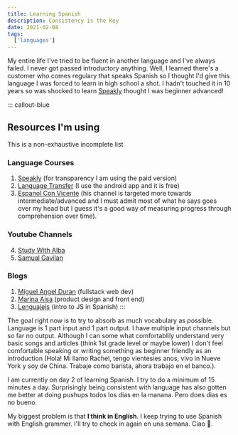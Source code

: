 ```yaml
---
title: Learning Spanish
description: Consistency is the Key
date: 2021-02-08
tags:
  ['languages']
---
```


My entire life I've tried to be fluent in another language and I've always failed. I never got passed introductory anything. Well, I learned there's a customer who comes regulary that speaks Spanish so I thought I'd give this language I was forced to learn in high school a shot. I hadn't touched it in 10 years so was shocked to learn [Speakly](https://www.speakly.me/) thought I was beginner advanced!

::: callout-blue 
## Resources I'm using

This is a non-exhaustive incomplete list

### Language Courses

1. [Speakly](https://www.speakly.me/) (for transparency I am using the paid version)
2. [Language Transfer](https://www.languagetransfer.org/free-courses-1#complete-spanish) (I use the android app and it is free)
3. [Espanol Con Vicente](https://www.youtube.com/channel/UCuvOWBdv3vqahioA4C3fLyQ) (his channel is targeted more towards intermediate/advanced and I must admit most of what he says goes over my head but I guess it's a good way of measuring progress through comprehension over time).

### Youtube Channels
4. [Study With Alba](https://www.youtube.com/channel/UC_MQ1oL4JAnu3RQLJ4Cm_LA)
5. [Samual Gavilan](https://www.youtube.com/channel/UC8hYE1gkw36-SW5eZsKRn-g)

### Blogs
1. [Miguel Angel Duran](https://midu.dev/) (fullstack web dev)
2. [Marina Aisa](https://marinaaisa.com/) (product design and front end)
3. [Lenguajejs](https://lenguajejs.com/javascript/introduccion/que-es-javascript/) (intro to JS in Spanish)
:::

The goal right now is to try to absorb as much vocabulary as possible. Language is 1 part input and 1 part output. I have multiple input channels but so far no output. Although I can some what comfortablily understand very basic songs and articles (think 1st grade level or maybe lower) I don't feel comfortable speaking or writing something as beginner friendly as an introduction (Hola! Mi llamo Rachel, tengo vientesies anos, vivo in Nueve York y soy de China. Trabaje como barista, ahora trabajo en el banco.).

I am currently on day 2 of learning Spanish. I try to do a minimum of 15 minutes a day. Surprisingly being consistent with language has also gotten me better at doing pushups todos los dias en la manana. Pero does dias es no bueno.

My biggest problem is that **I think in English**. I keep trying to use Spanish with English grammer. I'll try to check in again en una semana. Ciao 👋.